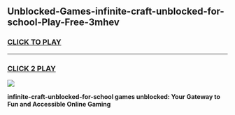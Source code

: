 
## Unblocked-Games-infinite-craft-unblocked-for-school-Play-Free-3mhev
<h3>
<a href="https://premium76.site?title=infinite-craft-unblocked-for-school&ref=23A">CLICK TO PLAY</a></h3>
<hr>

<h3>
<a href="https://premium76.site?title=infinite-craft-unblocked-for-school&ref=23A">CLICK 2 PLAY</a>
  
</h3>

<a href="https://premium76.site?title=infinite-craft-unblocked-for-school&ref=23A"><img src="https://clearcache.store/games.png"></a>


**infinite-craft-unblocked-for-school games unblocked: Your Gateway to Fun and Accessible Online Gaming**
